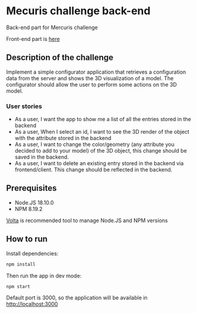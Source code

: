 # Mecuris challenge back-end

Back-end part for Mercuris challenge

Front-end part is [here](https://github.com/mdafanasev/mecuris-challenge-frontend)

## Description of the challenge

Implement a simple configurator application that retrieves a configuration data from the server and
shows the 3D visualization of a model. The configurator should allow the user to perform some actions
on the 3D model.

### User stories

- As a user, I want the app to show me a list of all the entries stored in the backend
- As a user, When I select an id, I want to see the 3D render of the object with the attribute stored
  in the backend
- As a user, I want to change the color/geometry (any attribute you decided to add to your model)
  of the 3D object, this change should be saved in the backend.
- As a user, I want to delete an existing entry stored in the backend via frontend/client. This
  change should be reflected in the backend.

## Prerequisites

- Node.JS 18.10.0
- NPM 8.19.2

[Volta](https://volta.sh/) is recommended tool to manage Node.JS and NPM versions

## How to run

Install dependencies:

```bash
npm install
```

Then run the app in dev mode:

```bash
npm start
```

Default port is 3000, so the application will be available in [http://localhost:3000](http://localhost:3000)
